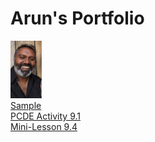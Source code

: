 # Arun's Portfolio
<img src="Me.jpg" width="50">
<br>
<a href ="https://arun-muttu.github.io/GitHubMiniLesson"> Sample <a/>
<br>
<a href ="https://arun-muttu.github.io/PCDE-Activity-9.1/"> PCDE Activity 9.1 <a/>
<br>
<a href ="https://arun-muttu.github.io/Mini-Lesson-9.4/"> Mini-Lesson 9.4 <a/>
